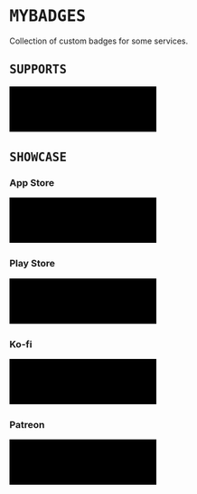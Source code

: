 <h1><samp>MYBADGES</samp></h1>

Collection of custom badges for some services.

<h2><samp>SUPPORTS</samp></h2>

<a href="../.." target="_blank"><img src="https://raw.githubusercontent.com/sharpordie/mybadges/main/src/default.png" width="260"></a>

<h2><samp>SHOWCASE</samp></h2>

### App Store

<a href="../.." target="_blank"><img src="https://raw.githubusercontent.com/sharpordie/mybadges/main/src/default.png" width="260"></a>

### Play Store

<a href="../.." target="_blank"><img src="https://raw.githubusercontent.com/sharpordie/mybadges/main/src/default.png" width="260"></a>

### Ko-fi

<a href="../.." target="_blank"><img src="https://raw.githubusercontent.com/sharpordie/mybadges/main/src/default.png" width="260"></a>

### Patreon

<a href="../.." target="_blank"><img src="https://raw.githubusercontent.com/sharpordie/mybadges/main/src/default.png" width="260"></a>
